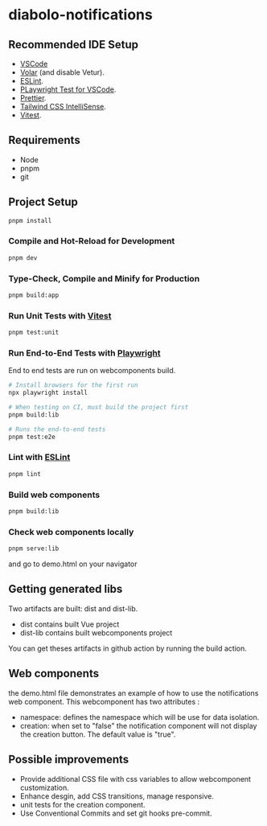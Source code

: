 # diabolo-notifications

## Recommended IDE Setup

- [VSCode](https://code.visualstudio.com/)
- [Volar](https://marketplace.visualstudio.com/items?itemName=Vue.volar) (and disable Vetur).
- [ESLint](https://marketplace.visualstudio.com/items?itemName=dbaeumer.vscode-eslint).
- [PLaywright Test for VSCode](https://marketplace.visualstudio.com/items?itemName=ms-playwright.playwright).
- [Prettier](https://marketplace.visualstudio.com/items?itemName=esbenp.prettier-vscode).
- [Tailwind CSS IntelliSense](https://marketplace.visualstudio.com/items?itemName=bradlc.vscode-tailwindcss).
- [Vitest](https://marketplace.visualstudio.com/items?itemName=vitest.explorer).

## Requirements

- Node
- pnpm
- git

## Project Setup

```sh
pnpm install
```

### Compile and Hot-Reload for Development

```sh
pnpm dev
```

### Type-Check, Compile and Minify for Production

```sh
pnpm build:app
```

### Run Unit Tests with [Vitest](https://vitest.dev/)

```sh
pnpm test:unit
```

### Run End-to-End Tests with [Playwright](https://playwright.dev)

End to end tests are run on webcomponents build.

```sh
# Install browsers for the first run
npx playwright install

# When testing on CI, must build the project first
pnpm build:lib

# Runs the end-to-end tests
pnpm test:e2e
```

### Lint with [ESLint](https://eslint.org/)

```sh
pnpm lint
```

### Build web components

```sh
pnpm build:lib
```

### Check web components locally

```sh
pnpm serve:lib
```

and go to demo.html on your navigator

## Getting generated libs

Two artifacts are built: dist and dist-lib.

- dist contains built Vue project
- dist-lib contains built webcomponents project

You can get theses artifacts in github action by running the build action.

## Web components

the demo.html file demonstrates an example of how to use the notifications web component.
This webcomponent has two attributes :

- namespace: defines the namespace which will be use for data isolation.
- creation: when set to "false" the notification component will not display the creation button. The default value is "true".

## Possible improvements

- Provide additional CSS file with css variables to allow webcomponent customization.
- Enhance desgin, add CSS transitions, manage responsive.
- unit tests for the creation component.
- Use Conventional Commits and set git hooks pre-commit.
